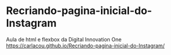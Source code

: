 # Recriando-pagina-inicial-do-Instagram
Aula de html e flexbox da Digital Innovation One
https://carlacou.github.io/Recriando-pagina-inicial-do-Instagram/

